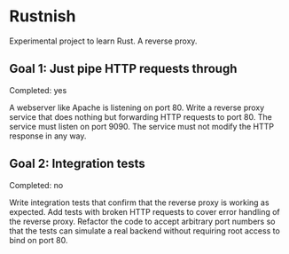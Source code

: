 # Rustnish
Experimental project to learn Rust. A reverse proxy.

## Goal 1: Just pipe HTTP requests through
Completed: yes

A webserver like Apache is listening on port 80. Write a reverse proxy service
that does nothing but forwarding HTTP requests to port 80. The service must
listen on port 9090. The service must not modify the HTTP response in any way.

## Goal 2: Integration tests
Completed: no

Write integration tests that confirm that the reverse proxy is working as
expected. Add tests with broken HTTP requests to cover error handling of the
reverse proxy. Refactor the code to accept arbitrary port numbers so that the
tests can simulate a real backend without requiring root access to bind on port
80.
